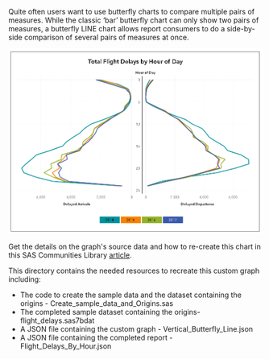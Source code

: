 Quite often users want to use butterfly charts to compare multiple pairs of measures.  While the classic ‘bar’ butterfly chart can only show two pairs of measures, a butterfly LINE chart allows report consumers to do a side-by-side comparison of several pairs of measures at once.

![](./butterfly_line_chart.png)

Get the details on the graph's source data and how to re-create this chart in this SAS Communities Library [article](https://communities.sas.com/t5/SAS-Communities-Library/How-to-create-a-butterfly-line-chart-in-SAS-Visual-Analytics/ta-p/489398).

This directory contains the needed resources to recreate this custom graph including:
* The code to create the sample data and the dataset containing the origins - Create_sample_data_and_Origins.sas
* The completed sample dataset containing the origins- flight_delays.sas7bdat
* A JSON file containing the custom graph - Vertical_Butterfly_Line.json
* A JSON file containing the completed report - Flight_Delays_By_Hour.json

